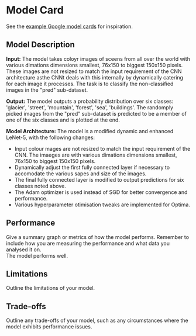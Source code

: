 # Model Card

See the [example Google model cards](https://modelcards.withgoogle.com/model-reports) for inspiration. 

## Model Description

**Input:** The model takes coloyr images of sceens from all over the world with various dimations dimensions smallest, 76x150 to biggest 150x150 pixels. These images are not resized to match the input requirement of the CNN architecture asthe CNNt deals with this internally by dynamically catering for each image it processes. The task is to classify the non-classified images in the "pred" sub-dataset. 

**Output:** The model outputs a probability distribution over six classes: 'glacier', 'street', 'mountain', 'forest', 'sea', 'buildings'. The randomply picked images from the "pred" sub-dataset is predicted to be a member of one of the six classes and is plotted at the end.

**Model Architecture:** The model is a modified dynamic and enhanced LeNet-5, with the following changes:
- Input colour mages are not resized to match the input requirement of the CNN. The imaeges are with various dimations dimensions smallest, 76x150 to biggest 150x150 pixels.
- Dynamically adjust the first fully connected layer if necessary to accomodate the various sapes and size of the images.
- The final fully connected layer is modified to output predictions for six classes noted above.
- The Adam optimizer is used instead of SGD for better convergence and performance.
- Various hyperparameter otimisation tweaks are implemented for Optima.

## Performance

Give a summary graph or metrics of how the model performs. Remember to include how you are measuring the performance and what data you analysed it on. <br>
The model performs well.

## Limitations

Outline the limitations of your model.

## Trade-offs

Outline any trade-offs of your model, such as any circumstances where the model exhibits performance issues. 
